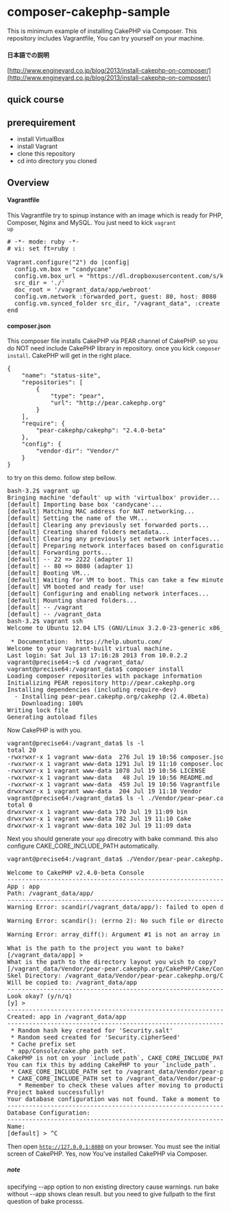 composer-cakephp-sample
=======================

This is minimum example of installing CakePHP via Composer.
This repository includes Vagrantfile, You can try yourself on your machine.

#### 日本語での説明 ####
[http://www.engineyard.co.jp/blog/2013/install-cakephp-on-composer/](http://www.engineyard.co.jp/blog/2013/install-cakephp-on-composer/)


## quick course

## prerequirement

- install VirtualBox
- install Vagrant
- clone this repository
- cd into directory you cloned

## Overview


#### Vagrantfile

This Vagrantfile try to spinup instance with an image which is ready for PHP, Composer, Nginx and MySQL. You just need to kick <code>vagrant up</code>

<pre>
# -*- mode: ruby -*-
# vi: set ft=ruby :
 
Vagrant.configure("2") do |config|
  config.vm.box = "candycane"
  config.vm.box_url = "https://dl.dropboxusercontent.com/s/krarg1fxw1bllk8/candycane.box"
  src_dir = './'
  doc_root = '/vagrant_data/app/webroot'
  config.vm.network :forwarded_port, guest: 80, host: 8080
  config.vm.synced_folder src_dir, "/vagrant_data", :create => true, :owner=> 'vagrant', :group=>'www-data', :extra => 'dmode=775,fmode=775'
end
</pre>

#### composer.json

This composer file installs CakePHP via PEAR channel of CakePHP. so you do NOT need include CakePHP library in repository. once you kick <code>composer install</code>. CakePHP will get in the right place.

<pre>
{
    "name": "status-site",
    "repositories": [
        {
            "type": "pear",
            "url": "http://pear.cakephp.org"
        }
    ],
    "require": {
        "pear-cakephp/cakephp": "2.4.0-beta"
    },
    "config": {
        "vendor-dir": "Vendor/"
    }
}
</pre>

to try on this demo. follow step bellow.
<pre>
bash-3.2$ vagrant up
Bringing machine 'default' up with 'virtualbox' provider...
[default] Importing base box 'candycane'...
[default] Matching MAC address for NAT networking...
[default] Setting the name of the VM...
[default] Clearing any previously set forwarded ports...
[default] Creating shared folders metadata...
[default] Clearing any previously set network interfaces...
[default] Preparing network interfaces based on configuration...
[default] Forwarding ports...
[default] -- 22 => 2222 (adapter 1)
[default] -- 80 => 8080 (adapter 1)
[default] Booting VM...
[default] Waiting for VM to boot. This can take a few minutes.
[default] VM booted and ready for use!
[default] Configuring and enabling network interfaces...
[default] Mounting shared folders...
[default] -- /vagrant
[default] -- /vagrant_data
bash-3.2$ vagrant ssh
Welcome to Ubuntu 12.04 LTS (GNU/Linux 3.2.0-23-generic x86_64)
 
 * Documentation:  https://help.ubuntu.com/
Welcome to your Vagrant-built virtual machine.
Last login: Sat Jul 13 17:16:28 2013 from 10.0.2.2
vagrant@precise64:~$ cd /vagrant_data/
vagrant@precise64:/vagrant_data$ composer install
Loading composer repositories with package information
Initializing PEAR repository http://pear.cakephp.org
Installing dependencies (including require-dev)
  - Installing pear-pear.cakephp.org/cakephp (2.4.0beta)
    Downloading: 100%         
Writing lock file
Generating autoload files
</pre>

Now CakePHP is with you.

<pre>
vagrant@precise64:/vagrant_data$ ls -l
total 20
-rwxrwxr-x 1 vagrant www-data  276 Jul 19 10:56 composer.json
-rwxrwxr-x 1 vagrant www-data 1291 Jul 19 11:10 composer.lock
-rwxrwxr-x 1 vagrant www-data 1078 Jul 19 10:56 LICENSE
-rwxrwxr-x 1 vagrant www-data   48 Jul 19 10:56 README.md
-rwxrwxr-x 1 vagrant www-data  459 Jul 19 10:56 Vagrantfile
drwxrwxr-x 1 vagrant www-data  204 Jul 19 11:10 Vendor
vagrant@precise64:/vagrant_data$ ls -l ./Vendor/pear-pear.cakephp.org/CakePHP/
total 0
drwxrwxr-x 1 vagrant www-data 170 Jul 19 11:09 bin
drwxrwxr-x 1 vagrant www-data 782 Jul 19 11:10 Cake
drwxrwxr-x 1 vagrant www-data 102 Jul 19 11:09 data
</pre>

Next you should generate your <code>app</code> direcotry with bake command. this also configure CAKE_CORE_INCLUDE_PATH automatically.


<pre>
vagrant@precise64:/vagrant_data$ ./Vendor/pear-pear.cakephp.org/CakePHP/bin/cake bake --app app
 
Welcome to CakePHP v2.4.0-beta Console
---------------------------------------------------------------
App : app
Path: /vagrant_data/app/
---------------------------------------------------------------
Warning Error: scandir(/vagrant_data/app/): failed to open dir: No such file or directory in [/vagrant_data/Vendor/pear-pear.cakephp.org/CakePHP/Cake/Console/Command/Task/ProjectTask.php, line 52]
 
Warning Error: scandir(): (errno 2): No such file or directory in [/vagrant_data/Vendor/pear-pear.cakephp.org/CakePHP/Cake/Console/Command/Task/ProjectTask.php, line 52]
 
Warning Error: array_diff(): Argument #1 is not an array in [/vagrant_data/Vendor/pear-pear.cakephp.org/CakePHP/Cake/Console/Command/Task/ProjectTask.php, line 52]
 
What is the path to the project you want to bake?  
[/vagrant_data/app] > 
What is the path to the directory layout you wish to copy?  
[/vagrant_data/Vendor/pear-pear.cakephp.org/CakePHP/Cake/Console/Templates/skel] > 
Skel Directory: /vagrant_data/Vendor/pear-pear.cakephp.org/CakePHP/Cake/Console/Templates/skel
Will be copied to: /vagrant_data/app
---------------------------------------------------------------
Look okay? (y/n/q) 
[y] > 
---------------------------------------------------------------
Created: app in /vagrant_data/app
---------------------------------------------------------------
 * Random hash key created for 'Security.salt'
 * Random seed created for 'Security.cipherSeed'
 * Cache prefix set
 * app/Console/cake.php path set.
CakePHP is not on your `include_path`, CAKE_CORE_INCLUDE_PATH will be hard coded.
You can fix this by adding CakePHP to your `include_path`.
 * CAKE_CORE_INCLUDE_PATH set to /vagrant_data/Vendor/pear-pear.cakephp.org/CakePHP in webroot/index.php
 * CAKE_CORE_INCLUDE_PATH set to /vagrant_data/Vendor/pear-pear.cakephp.org/CakePHP in webroot/test.php
   * Remember to check these values after moving to production server
Project baked successfully!
Your database configuration was not found. Take a moment to create one.
---------------------------------------------------------------
Database Configuration:
---------------------------------------------------------------
Name:  
[default] > ^C
</pre>

Then open <code>http://127.0.0.1:8080</code> on your browser. You must see the initial screen of CakePHP. Yes, now You've installed CakePHP via Composer.

##### note
<p>
specifying --app option to non existing directory cause warnings. run bake without --app shows clean result. but you need to give fullpath to the first question of bake processs.
</p>
